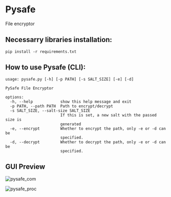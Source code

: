 # Pysafe
File encryptor

## Necessarry libraries installation:
    pip install -r requirements.txt
    
## How to use Pysafe (CLI):
    usage: pysafe.py [-h] [-p PATH] [-s SALT_SIZE] [-e] [-d]

    PySafe File Encryptor

    options:
      -h, --help            show this help message and exit
      -p PATH, --path PATH  Path to encrypt/decrypt
      -s SALT_SIZE, --salt-size SALT_SIZE
                            If this is set, a new salt with the passed size is
                            generated
      -e, --encrypt         Whether to encrypt the path, only -e or -d can be
                            specified.
      -d, --decrypt         Whether to decrypt the path, only -e or -d can be
                            specified.
## GUI Preview
![pysafe_com](https://github.com/SAJAD-net/Pysafe/assets/71703544/a78cdb20-874c-47aa-b33b-90f5efa277e9)

![pysafe_proc](https://github.com/SAJAD-net/Pysafe/assets/71703544/43e7c352-9ab2-4c0d-ab96-70e08ab6c417)
